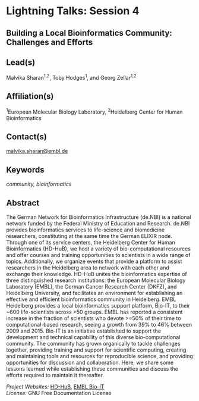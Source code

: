 # Lightning Talks: Session 4

## **Building a Local Bioinformatics Community: Challenges and Efforts**

## Lead(s)
Malvika Sharan<sup>1,2</sup>, Toby Hodges<sup>1</sup>, and Georg Zellar<sup>1,2</sup>

## Affiliation(s)
<sup>1</sup>European Molecular Biology Laboratory, <sup>2</sup>Heidelberg Center for Human Bioinformatics

## Contact(s)
malvika.sharan@embl.de

## Keywords
*community, bioinformatics*

## Abstract

The German Network for Bioinformatics Infrastructure (de.NBI) is a national network funded by the Federal Ministry of Education and Research. de.NBI provides bioinformatics services to life-science and biomedicine researchers, constituting at the same time the German ELIXIR node. Through one of its service centers, the Heidelberg Center for Human Bioinformatics (HD-HuB), we host a variety of bio-computational resources and offer courses and training opportunities to scientists in a wide range of topics. Additionally, we organize events that provide a platform to assist researchers in the Heidelberg area to network with each other and exchange their knowledge. HD-HuB unites the bioinformatics expertise of three distinguished research institutions: the European Molecular Biology Laboratory (EMBL), the German Cancer Research Center (DKFZ), and Heidelberg University, and facilitates an environment for establishing an effective and efficient bioinformatics community in Heidelberg. EMBL Heidelberg provides a local bioinformatics support platform, Bio-IT, to their ~600 life-scientists across >50 groups. EMBL has reported a consistent increase in the fraction of scientists who devote >=50% of their time to computational-based research, seeing a growth from 39% to 46% between 2009 and 2015. Bio-IT is an initiative established to support the development and technical capability of this diverse bio-computational community. The community has grown organically to tackle challenges together, providing training and support for scientific computing, creating and maintaining tools and resources for reproducible science, and providing opportunities for discussion and collaboration. Here, we share some lessons learned while establishing these communities and discuss the efforts required to maintain it thereafter.
 
*Project Websites:*
[HD-HuB](https://www.hd-hub.de/), [EMBL Bio-IT](https://www.embl.de/research/interdisciplinary_research/bioinformatics/community/bio-it/)  
*License:* GNU Free Documentation License
